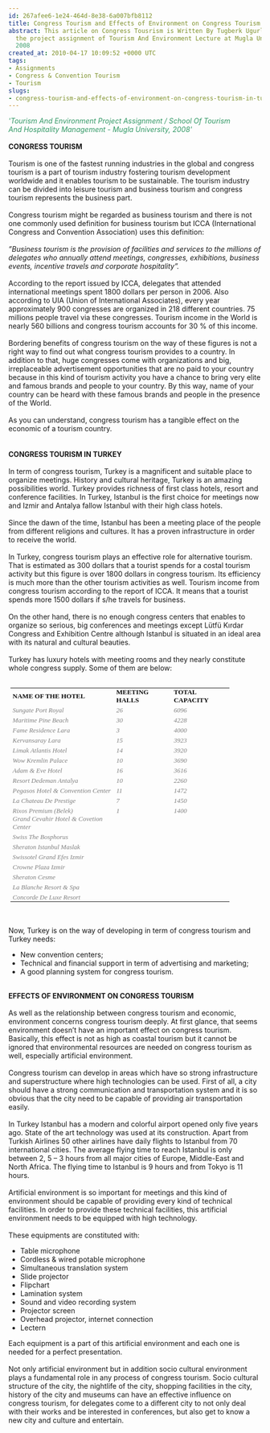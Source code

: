 ```yaml
---
id: 267afee6-1e24-464d-8e38-6a007bfb8112
title: Congress Tourism and Effects of Environment on Congress Tourism in Turkey
abstract: This article on Congress Tousrism is Written By Tugberk Ugurlu In 2008 for
  the project assignment of Tourism And Environment Lecture at Mugla University In
  2008
created_at: 2010-04-17 10:09:52 +0000 UTC
tags:
- Assignments
- Congress & Convention Tourism
- Tourism
slugs:
- congress-tourism-and-effects-of-environment-on-congress-tourism-in-turkey
---
```


<p><span style="font-style: italic; color: #339966;">'Tourism And Environment Project Assignment / School Of Tourism And&nbsp;Hospitality Management - Mugla University, 2008'</span><span style="font-weight: bold;"><br /> <br /> CONGRESS TOURISM<br /> <br /> </span>Tourism is one of the fastest running industries in the global and congress tourism is a part of tourism industry fostering tourism development worldwide and it enables tourism to be sustainable. The tourism industry can be divided into leisure tourism and business tourism and congress tourism represents the business part.<br /> <br /> Congress tourism might be regarded as business tourism and there is not one commonly used definition for business tourism but ICCA (International Congress and Convention Association) uses this definition:<br /> <br /> <span style="font-style: italic;">&rdquo;Business tourism is the provision of facilities and services to the millions of delegates who annually attend meetings, congresses, exhibitions, business events, incentive travels and corporate hospitality&rdquo;.<br /> <br /> </span>According to the report issued by ICCA, delegates that attended international meetings spent 1800 dollars per person in 2006. Also according to UIA (Union of International Associates), every year approximately 900 congresses are organized in 218 different countries. 75 millions people travel via these congresses. Tourism income in the World is nearly 560 billions and congress tourism accounts for 30 % of this income.<br /> <br /> Bordering benefits of congress tourism on the way of these figures is not a right way to find out what congress tourism provides to a country. In addition to that, huge congresses come with organizations and big, irreplaceable advertisement opportunities that are no paid to your country because in this kind of tourism activity you have a chance to bring very elite and famous brands and people to your country. By this way, name of your country can be heard with these famous brands and people in the presence of the World.<br /> <br /> As you can understand, congress tourism has a tangible effect on the economic of a tourism country.<br /> <br /> <br /> <span style="font-weight: bold;">CONGRESS TOURISM IN TURKEY<br /> <br /> </span>In term of congress tourism, Turkey is a magnificent and suitable place to organize meetings. History and cultural heritage, Turkey is an amazing possibilities world. Turkey provides richness of first class hotels, resort and conference facilities. In Turkey, Istanbul is the first choice for meetings now and Izmir and Antalya fallow Istanbul with their high class hotels.<br /> <br /> Since the dawn of the time, Istanbul has been a meeting place of the people from different religions and cultures. It has a proven infrastructure in order to receive the world.<br /> <br /> In Turkey, congress tourism plays an effective role for alternative tourism. That is estimated as 300 dollars that a tourist spends for a costal tourism activity but this figure is over 1800 dollars in congress tourism. Its efficiency is much more than the other tourism activities as well. Tourism income from congress tourism according to the report of ICCA. It means that a tourist spends more 1500 dollars if s/he travels for business.<br /> <br /> On the other hand, there is no enough congress centers that enables to organize so serious, big conferences and meetings except L&uuml;tf&uuml; Kırdar Congress and Exhibition Centre although Istanbul is situated in an ideal area with its natural and cultural beauties.<br /> <br /> Turkey has luxury hotels with meeting rooms and they nearly constitute whole congress supply. Some of them are below:<br /> <br /></p>
<div>
<table class="MsoNormalTable" style="margin: auto auto auto 2.75pt; width: 327pt; border-collapse: collapse;" border="0" cellspacing="0" cellpadding="0" width="436">
<tbody>
<tr style="height: 15pt;">
<td style="padding-top: 0cm; padding-right: 3.5pt; padding-bottom: 0cm; padding-left: 3.5pt; width: 161pt; height: 15pt; background-color: transparent;">
<p class="MsoNormal" style="line-height: normal; margin-top: 0cm; margin-right: 0cm; margin-bottom: 0pt; margin-left: 0cm; text-align: left;"><strong><span style="color: #0d0d0d; font-size: 10pt;" lang="TR"><span style="font-family: Calibri;">NAME OF THE HOTEL</span></span></strong></p>
</td>
<td style="padding: 0cm 3.5pt; background-color: transparent; width: 83pt; height: 15pt; border: 1pt 1pt 1pt medium solid solid solid none windowtext windowtext windowtext #f0f0f0;" width="111">
<p class="MsoNormal" style="line-height: normal; margin-top: 0cm; margin-right: 0cm; margin-bottom: 0pt; margin-left: 0cm; text-align: left;"><strong><span style="color: #0d0d0d; font-size: 10pt;" lang="TR"><span style="font-family: Calibri;">MEETING HALLS</span></span></strong></p>
</td>
<td style="padding: 0cm 3.5pt; background-color: transparent; width: 83pt; height: 15pt; border: 1pt 1pt 1pt medium solid solid solid none windowtext windowtext windowtext #f0f0f0;" width="111">
<p class="MsoNormal" style="line-height: normal; margin-top: 0cm; margin-right: 0cm; margin-bottom: 0pt; margin-left: 0cm; text-align: left;"><strong><span style="color: #0d0d0d; font-size: 10pt;" lang="TR"><span style="font-family: Calibri;">TOTAL CAPACITY</span></span></strong></p>
</td>
</tr>
<tr style="height: 15pt;">
<td style="padding: 0cm 3.5pt; background-color: transparent; width: 161pt; height: 15pt; border: medium 1pt 1pt none solid solid #f0f0f0 windowtext windowtext;" width="215" valign="bottom">
<p class="MsoNormal" style="line-height: normal; margin: 0cm 0cm 0pt;"><em><span style="color: #7f7f7f;" lang="TR"><span style="font-size: small;"><span style="font-family: Calibri;">Sungate Port Royal</span></span></span></em></p>
</td>
<td style="padding: 0cm 3.5pt; background-color: transparent; width: 83pt; height: 15pt; border: medium 1pt 1pt medium none solid solid none #f0f0f0 windowtext windowtext #f0f0f0;" width="111" valign="bottom">
<p class="MsoNormal" style="line-height: normal; margin: 0cm 0cm 0pt;"><em><span style="color: #7f7f7f;" lang="TR"><span style="font-size: small;"><span style="font-family: Calibri;">26</span></span></span></em></p>
</td>
<td style="padding: 0cm 3.5pt; background-color: transparent; width: 83pt; height: 15pt; border: medium 1pt 1pt medium none solid solid none #f0f0f0 windowtext windowtext #f0f0f0;" width="111" valign="bottom">
<p class="MsoNormal" style="line-height: normal; margin: 0cm 0cm 0pt;"><em><span style="color: #7f7f7f;" lang="TR"><span style="font-size: small;"><span style="font-family: Calibri;">6096</span></span></span></em></p>
</td>
</tr>
<tr style="height: 15pt;">
<td style="padding: 0cm 3.5pt; background-color: transparent; width: 161pt; height: 15pt; border: medium 1pt 1pt none solid solid #f0f0f0 windowtext windowtext;" width="215" valign="bottom">
<p class="MsoNormal" style="line-height: normal; margin: 0cm 0cm 0pt;"><em><span style="color: #7f7f7f;" lang="TR"><span style="font-size: small;"><span style="font-family: Calibri;">Maritime Pine Beach</span></span></span></em></p>
</td>
<td style="padding: 0cm 3.5pt; background-color: transparent; width: 83pt; height: 15pt; border: medium 1pt 1pt medium none solid solid none #f0f0f0 windowtext windowtext #f0f0f0;" width="111" valign="bottom">
<p class="MsoNormal" style="line-height: normal; margin: 0cm 0cm 0pt;"><em><span style="color: #7f7f7f;" lang="TR"><span style="font-size: small;"><span style="font-family: Calibri;">30</span></span></span></em></p>
</td>
<td style="padding: 0cm 3.5pt; background-color: transparent; width: 83pt; height: 15pt; border: medium 1pt 1pt medium none solid solid none #f0f0f0 windowtext windowtext #f0f0f0;" width="111" valign="bottom">
<p class="MsoNormal" style="line-height: normal; margin: 0cm 0cm 0pt;"><em><span style="color: #7f7f7f;" lang="TR"><span style="font-size: small;"><span style="font-family: Calibri;">4228</span></span></span></em></p>
</td>
</tr>
<tr style="height: 15pt;">
<td style="padding: 0cm 3.5pt; background-color: transparent; width: 161pt; height: 15pt; border: medium 1pt 1pt none solid solid #f0f0f0 windowtext windowtext;" width="215" valign="bottom">
<p class="MsoNormal" style="line-height: normal; margin: 0cm 0cm 0pt;"><em><span style="color: #7f7f7f;" lang="TR"><span style="font-size: small;"><span style="font-family: Calibri;">Fame Residence Lara</span></span></span></em></p>
</td>
<td style="padding: 0cm 3.5pt; background-color: transparent; width: 83pt; height: 15pt; border: medium 1pt 1pt medium none solid solid none #f0f0f0 windowtext windowtext #f0f0f0;" width="111" valign="bottom">
<p class="MsoNormal" style="line-height: normal; margin: 0cm 0cm 0pt;"><em><span style="color: #7f7f7f;" lang="TR"><span style="font-size: small;"><span style="font-family: Calibri;">3</span></span></span></em></p>
</td>
<td style="padding: 0cm 3.5pt; background-color: transparent; width: 83pt; height: 15pt; border: medium 1pt 1pt medium none solid solid none #f0f0f0 windowtext windowtext #f0f0f0;" width="111" valign="bottom">
<p class="MsoNormal" style="line-height: normal; margin: 0cm 0cm 0pt;"><em><span style="color: #7f7f7f;" lang="TR"><span style="font-size: small;"><span style="font-family: Calibri;">4000</span></span></span></em></p>
</td>
</tr>
<tr style="height: 15pt;">
<td style="padding: 0cm 3.5pt; background-color: transparent; width: 161pt; height: 15pt; border: medium 1pt 1pt none solid solid #f0f0f0 windowtext windowtext;" width="215" valign="bottom">
<p class="MsoNormal" style="line-height: normal; margin: 0cm 0cm 0pt;"><em><span style="color: #7f7f7f;" lang="TR"><span style="font-size: small;"><span style="font-family: Calibri;">Kervansaray Lara</span></span></span></em></p>
</td>
<td style="padding: 0cm 3.5pt; background-color: transparent; width: 83pt; height: 15pt; border: medium 1pt 1pt medium none solid solid none #f0f0f0 windowtext windowtext #f0f0f0;" width="111" valign="bottom">
<p class="MsoNormal" style="line-height: normal; margin: 0cm 0cm 0pt;"><em><span style="color: #7f7f7f;" lang="TR"><span style="font-size: small;"><span style="font-family: Calibri;">15</span></span></span></em></p>
</td>
<td style="padding: 0cm 3.5pt; background-color: transparent; width: 83pt; height: 15pt; border: medium 1pt 1pt medium none solid solid none #f0f0f0 windowtext windowtext #f0f0f0;" width="111" valign="bottom">
<p class="MsoNormal" style="line-height: normal; margin: 0cm 0cm 0pt;"><em><span style="color: #7f7f7f;" lang="TR"><span style="font-size: small;"><span style="font-family: Calibri;">3923</span></span></span></em></p>
</td>
</tr>
<tr style="height: 15pt;">
<td style="padding: 0cm 3.5pt; background-color: transparent; width: 161pt; height: 15pt; border: medium 1pt 1pt none solid solid #f0f0f0 windowtext windowtext;" width="215" valign="bottom">
<p class="MsoNormal" style="line-height: normal; margin: 0cm 0cm 0pt;"><em><span style="color: #7f7f7f;" lang="TR"><span style="font-size: small;"><span style="font-family: Calibri;">Limak Atlantis Hotel</span></span></span></em></p>
</td>
<td style="padding: 0cm 3.5pt; background-color: transparent; width: 83pt; height: 15pt; border: medium 1pt 1pt medium none solid solid none #f0f0f0 windowtext windowtext #f0f0f0;" width="111" valign="bottom">
<p class="MsoNormal" style="line-height: normal; margin: 0cm 0cm 0pt;"><em><span style="color: #7f7f7f;" lang="TR"><span style="font-size: small;"><span style="font-family: Calibri;">14</span></span></span></em></p>
</td>
<td style="padding: 0cm 3.5pt; background-color: transparent; width: 83pt; height: 15pt; border: medium 1pt 1pt medium none solid solid none #f0f0f0 windowtext windowtext #f0f0f0;" width="111" valign="bottom">
<p class="MsoNormal" style="line-height: normal; margin: 0cm 0cm 0pt;"><em><span style="color: #7f7f7f;" lang="TR"><span style="font-size: small;"><span style="font-family: Calibri;">3920</span></span></span></em></p>
</td>
</tr>
<tr style="height: 15pt;">
<td style="padding: 0cm 3.5pt; background-color: transparent; width: 161pt; height: 15pt; border: medium 1pt 1pt none solid solid #f0f0f0 windowtext windowtext;" width="215" valign="bottom">
<p class="MsoNormal" style="line-height: normal; margin: 0cm 0cm 0pt;"><em><span style="color: #7f7f7f;" lang="TR"><span style="font-size: small;"><span style="font-family: Calibri;">Wow Kremlin Palace</span></span></span></em></p>
</td>
<td style="padding: 0cm 3.5pt; background-color: transparent; width: 83pt; height: 15pt; border: medium 1pt 1pt medium none solid solid none #f0f0f0 windowtext windowtext #f0f0f0;" width="111" valign="bottom">
<p class="MsoNormal" style="line-height: normal; margin: 0cm 0cm 0pt;"><em><span style="color: #7f7f7f;" lang="TR"><span style="font-size: small;"><span style="font-family: Calibri;">10</span></span></span></em></p>
</td>
<td style="padding: 0cm 3.5pt; background-color: transparent; width: 83pt; height: 15pt; border: medium 1pt 1pt medium none solid solid none #f0f0f0 windowtext windowtext #f0f0f0;" width="111" valign="bottom">
<p class="MsoNormal" style="line-height: normal; margin: 0cm 0cm 0pt;"><em><span style="color: #7f7f7f;" lang="TR"><span style="font-size: small;"><span style="font-family: Calibri;">3690</span></span></span></em></p>
</td>
</tr>
<tr style="height: 15pt;">
<td style="padding: 0cm 3.5pt; background-color: transparent; width: 161pt; height: 15pt; border: medium 1pt 1pt none solid solid #f0f0f0 windowtext windowtext;" width="215" valign="bottom">
<p class="MsoNormal" style="line-height: normal; margin: 0cm 0cm 0pt;"><em><span style="color: #7f7f7f;" lang="TR"><span style="font-size: small;"><span style="font-family: Calibri;">Adam &amp; Eve Hotel</span></span></span></em></p>
</td>
<td style="padding: 0cm 3.5pt; background-color: transparent; width: 83pt; height: 15pt; border: medium 1pt 1pt medium none solid solid none #f0f0f0 windowtext windowtext #f0f0f0;" width="111" valign="bottom">
<p class="MsoNormal" style="line-height: normal; margin: 0cm 0cm 0pt;"><em><span style="color: #7f7f7f;" lang="TR"><span style="font-size: small;"><span style="font-family: Calibri;">16</span></span></span></em></p>
</td>
<td style="padding: 0cm 3.5pt; background-color: transparent; width: 83pt; height: 15pt; border: medium 1pt 1pt medium none solid solid none #f0f0f0 windowtext windowtext #f0f0f0;" width="111" valign="bottom">
<p class="MsoNormal" style="line-height: normal; margin: 0cm 0cm 0pt;"><em><span style="color: #7f7f7f;" lang="TR"><span style="font-size: small;"><span style="font-family: Calibri;">3616</span></span></span></em></p>
</td>
</tr>
<tr style="height: 15pt;">
<td style="padding: 0cm 3.5pt; background-color: transparent; width: 161pt; height: 15pt; border: medium 1pt 1pt none solid solid #f0f0f0 windowtext windowtext;" width="215" valign="bottom">
<p class="MsoNormal" style="line-height: normal; margin: 0cm 0cm 0pt;"><em><span style="color: #7f7f7f;" lang="TR"><span style="font-size: small;"><span style="font-family: Calibri;">Resort Dedeman Antalya</span></span></span></em></p>
</td>
<td style="padding: 0cm 3.5pt; background-color: transparent; width: 83pt; height: 15pt; border: medium 1pt 1pt medium none solid solid none #f0f0f0 windowtext windowtext #f0f0f0;" width="111" valign="bottom">
<p class="MsoNormal" style="line-height: normal; margin: 0cm 0cm 0pt;"><em><span style="color: #7f7f7f;" lang="TR"><span style="font-size: small;"><span style="font-family: Calibri;">10</span></span></span></em></p>
</td>
<td style="padding: 0cm 3.5pt; background-color: transparent; width: 83pt; height: 15pt; border: medium 1pt 1pt medium none solid solid none #f0f0f0 windowtext windowtext #f0f0f0;" width="111" valign="bottom">
<p class="MsoNormal" style="line-height: normal; margin: 0cm 0cm 0pt;"><em><span style="color: #7f7f7f;" lang="TR"><span style="font-size: small;"><span style="font-family: Calibri;">2260</span></span></span></em></p>
</td>
</tr>
<tr style="height: 15pt;">
<td style="padding: 0cm 3.5pt; background-color: transparent; width: 161pt; height: 15pt; border: medium 1pt 1pt none solid solid #f0f0f0 windowtext windowtext;" width="215" valign="bottom">
<p class="MsoNormal" style="line-height: normal; margin: 0cm 0cm 0pt;"><em><span style="color: #7f7f7f; font-size: 10pt;" lang="TR"><span style="font-family: Calibri;">Pegasos Hotel &amp; Convention Center</span></span></em></p>
</td>
<td style="padding: 0cm 3.5pt; background-color: transparent; width: 83pt; height: 15pt; border: medium 1pt 1pt medium none solid solid none #f0f0f0 windowtext windowtext #f0f0f0;" width="111" valign="bottom">
<p class="MsoNormal" style="line-height: normal; margin: 0cm 0cm 0pt;"><em><span style="color: #7f7f7f;" lang="TR"><span style="font-size: small;"><span style="font-family: Calibri;">11</span></span></span></em></p>
</td>
<td style="padding: 0cm 3.5pt; background-color: transparent; width: 83pt; height: 15pt; border: medium 1pt 1pt medium none solid solid none #f0f0f0 windowtext windowtext #f0f0f0;" width="111" valign="bottom">
<p class="MsoNormal" style="line-height: normal; margin: 0cm 0cm 0pt;"><em><span style="color: #7f7f7f;" lang="TR"><span style="font-size: small;"><span style="font-family: Calibri;">1472</span></span></span></em></p>
</td>
</tr>
<tr style="height: 15pt;">
<td style="padding: 0cm 3.5pt; background-color: transparent; width: 161pt; height: 15pt; border: medium 1pt 1pt none solid solid #f0f0f0 windowtext windowtext;" width="215" valign="bottom">
<p class="MsoNormal" style="line-height: normal; margin: 0cm 0cm 0pt;"><span style="font-size: small;"><span style="font-family: Calibri;"><em><span style="color: #7f7f7f;" lang="TR">La Chateau De</span></em><em><span style="color: #7f7f7f;" lang="TR"> Prestige</span></em></span></span></p>
</td>
<td style="padding: 0cm 3.5pt; background-color: transparent; width: 83pt; height: 15pt; border: medium 1pt 1pt medium none solid solid none #f0f0f0 windowtext windowtext #f0f0f0;" width="111" valign="bottom">
<p class="MsoNormal" style="line-height: normal; margin: 0cm 0cm 0pt;"><em><span style="color: #7f7f7f;" lang="TR"><span style="font-size: small;"><span style="font-family: Calibri;">7</span></span></span></em></p>
</td>
<td style="padding: 0cm 3.5pt; background-color: transparent; width: 83pt; height: 15pt; border: medium 1pt 1pt medium none solid solid none #f0f0f0 windowtext windowtext #f0f0f0;" width="111" valign="bottom">
<p class="MsoNormal" style="line-height: normal; margin: 0cm 0cm 0pt;"><em><span style="color: #7f7f7f;" lang="TR"><span style="font-size: small;"><span style="font-family: Calibri;">1450</span></span></span></em></p>
</td>
</tr>
<tr style="height: 15pt;">
<td style="padding: 0cm 3.5pt; background-color: transparent; width: 161pt; height: 15pt; border: medium 1pt 1pt none solid solid #f0f0f0 windowtext windowtext;" width="215" valign="bottom">
<p class="MsoNormal" style="line-height: normal; margin: 0cm 0cm 0pt;"><em><span style="color: #7f7f7f;" lang="TR"><span style="font-size: small;"><span style="font-family: Calibri;">Rixos Premium (Belek)</span></span></span></em></p>
</td>
<td style="padding: 0cm 3.5pt; background-color: transparent; width: 83pt; height: 15pt; border: medium 1pt 1pt medium none solid solid none #f0f0f0 windowtext windowtext #f0f0f0;" width="111" valign="bottom">
<p class="MsoNormal" style="line-height: normal; margin: 0cm 0cm 0pt;"><em><span style="color: #7f7f7f;" lang="TR"><span style="font-size: small;"><span style="font-family: Calibri;">1</span></span></span></em></p>
</td>
<td style="padding: 0cm 3.5pt; background-color: transparent; width: 83pt; height: 15pt; border: medium 1pt 1pt medium none solid solid none #f0f0f0 windowtext windowtext #f0f0f0;" width="111" valign="bottom">
<p class="MsoNormal" style="line-height: normal; margin: 0cm 0cm 0pt;"><em><span style="color: #7f7f7f;" lang="TR"><span style="font-size: small;"><span style="font-family: Calibri;">1400</span></span></span></em></p>
</td>
</tr>
<tr style="height: 15pt;">
<td style="padding: 0cm 3.5pt; background-color: transparent; width: 161pt; height: 15pt; border: medium 1pt 1pt none solid solid #f0f0f0 windowtext windowtext;" width="215" valign="bottom">
<p class="MsoNormal" style="line-height: normal; margin: 0cm 0cm 0pt;"><em><span style="color: #7f7f7f; font-size: 10pt;" lang="TR"><span style="font-family: Calibri;">Grand Cevahir Hotel &amp; Covetion Center </span></span></em></p>
</td>
<td style="padding: 0cm 3.5pt; background-color: transparent; width: 83pt; height: 15pt; border: medium 1pt 1pt medium none solid solid none #f0f0f0 windowtext windowtext #f0f0f0;" width="111" valign="bottom">
<p class="MsoNormal" style="line-height: normal; margin: 0cm 0cm 0pt;"><em><span style="color: #7f7f7f;" lang="TR"><span style="font-size: small;"><span style="font-family: Calibri;">&nbsp;</span></span></span></em></p>
</td>
<td style="padding: 0cm 3.5pt; background-color: transparent; width: 83pt; height: 15pt; border: medium 1pt 1pt medium none solid solid none #f0f0f0 windowtext windowtext #f0f0f0;" width="111" valign="bottom">
<p class="MsoNormal" style="line-height: normal; margin: 0cm 0cm 0pt;"><em><span style="color: #7f7f7f;" lang="TR"><span style="font-size: small;"><span style="font-family: Calibri;">&nbsp;</span></span></span></em></p>
</td>
</tr>
<tr style="height: 15pt;">
<td style="padding: 0cm 3.5pt; background-color: transparent; width: 161pt; height: 15pt; border: medium 1pt 1pt none solid solid #f0f0f0 windowtext windowtext;" width="215" valign="bottom">
<p class="MsoNormal" style="line-height: normal; margin: 0cm 0cm 0pt;"><em><span style="color: #7f7f7f;" lang="TR"><span style="font-size: small;"><span style="font-family: Calibri;">Swiss The Bosphorus </span></span></span></em></p>
</td>
<td style="padding: 0cm 3.5pt; background-color: transparent; width: 83pt; height: 15pt; border: medium 1pt 1pt medium none solid solid none #f0f0f0 windowtext windowtext #f0f0f0;" width="111" valign="bottom">
<p class="MsoNormal" style="line-height: normal; margin: 0cm 0cm 0pt;"><em><span style="color: #7f7f7f;" lang="TR"><span style="font-size: small;"><span style="font-family: Calibri;">&nbsp;</span></span></span></em></p>
</td>
<td style="padding: 0cm 3.5pt; background-color: transparent; width: 83pt; height: 15pt; border: medium 1pt 1pt medium none solid solid none #f0f0f0 windowtext windowtext #f0f0f0;" width="111" valign="bottom">
<p class="MsoNormal" style="line-height: normal; margin: 0cm 0cm 0pt;"><em><span style="color: #7f7f7f;" lang="TR"><span style="font-size: small;"><span style="font-family: Calibri;">&nbsp;</span></span></span></em></p>
</td>
</tr>
<tr style="height: 15pt;">
<td style="padding: 0cm 3.5pt; background-color: transparent; width: 161pt; height: 15pt; border: medium 1pt 1pt none solid solid #f0f0f0 windowtext windowtext;" width="215" valign="bottom">
<p class="MsoNormal" style="line-height: normal; margin: 0cm 0cm 0pt;"><em><span style="color: #7f7f7f;" lang="TR"><span style="font-size: small;"><span style="font-family: Calibri;">Sheraton Istanbul Maslak</span></span></span></em></p>
</td>
<td style="padding: 0cm 3.5pt; background-color: transparent; width: 83pt; height: 15pt; border: medium 1pt 1pt medium none solid solid none #f0f0f0 windowtext windowtext #f0f0f0;" width="111" valign="bottom">
<p class="MsoNormal" style="line-height: normal; margin: 0cm 0cm 0pt;"><em><span style="color: #7f7f7f;" lang="TR"><span style="font-size: small;"><span style="font-family: Calibri;">&nbsp;</span></span></span></em></p>
</td>
<td style="padding: 0cm 3.5pt; background-color: transparent; width: 83pt; height: 15pt; border: medium 1pt 1pt medium none solid solid none #f0f0f0 windowtext windowtext #f0f0f0;" width="111" valign="bottom">
<p class="MsoNormal" style="line-height: normal; margin: 0cm 0cm 0pt;"><em><span style="color: #7f7f7f;" lang="TR"><span style="font-size: small;"><span style="font-family: Calibri;">&nbsp;</span></span></span></em></p>
</td>
</tr>
<tr style="height: 15pt;">
<td style="padding: 0cm 3.5pt; background-color: transparent; width: 161pt; height: 15pt; border: medium 1pt 1pt none solid solid #f0f0f0 windowtext windowtext;" width="215" valign="bottom">
<p class="MsoNormal" style="line-height: normal; margin: 0cm 0cm 0pt;"><em><span style="color: #7f7f7f;" lang="TR"><span style="font-size: small;"><span style="font-family: Calibri;">Swissotel Grand Efes Izmir</span></span></span></em></p>
</td>
<td style="padding: 0cm 3.5pt; background-color: transparent; width: 83pt; height: 15pt; border: medium 1pt 1pt medium none solid solid none #f0f0f0 windowtext windowtext #f0f0f0;" width="111" valign="bottom">
<p class="MsoNormal" style="line-height: normal; margin: 0cm 0cm 0pt;"><em><span style="color: #7f7f7f;" lang="TR"><span style="font-size: small;"><span style="font-family: Calibri;">&nbsp;</span></span></span></em></p>
</td>
<td style="padding: 0cm 3.5pt; background-color: transparent; width: 83pt; height: 15pt; border: medium 1pt 1pt medium none solid solid none #f0f0f0 windowtext windowtext #f0f0f0;" width="111" valign="bottom">
<p class="MsoNormal" style="line-height: normal; margin: 0cm 0cm 0pt;"><em><span style="color: #7f7f7f;" lang="TR"><span style="font-size: small;"><span style="font-family: Calibri;">&nbsp;</span></span></span></em></p>
</td>
</tr>
<tr style="height: 15pt;">
<td style="padding: 0cm 3.5pt; background-color: transparent; width: 161pt; height: 15pt; border: medium 1pt 1pt none solid solid #f0f0f0 windowtext windowtext;" width="215" valign="bottom">
<p class="MsoNormal" style="line-height: normal; margin: 0cm 0cm 0pt;"><em><span style="color: #7f7f7f;" lang="TR"><span style="font-size: small;"><span style="font-family: Calibri;">Crowne Plaza Izmir </span></span></span></em></p>
</td>
<td style="padding: 0cm 3.5pt; background-color: transparent; width: 83pt; height: 15pt; border: medium 1pt 1pt medium none solid solid none #f0f0f0 windowtext windowtext #f0f0f0;" width="111" valign="bottom">
<p class="MsoNormal" style="line-height: normal; margin: 0cm 0cm 0pt;"><em><span style="color: #7f7f7f;" lang="TR"><span style="font-size: small;"><span style="font-family: Calibri;">&nbsp;</span></span></span></em></p>
</td>
<td style="padding: 0cm 3.5pt; background-color: transparent; width: 83pt; height: 15pt; border: medium 1pt 1pt medium none solid solid none #f0f0f0 windowtext windowtext #f0f0f0;" width="111" valign="bottom">
<p class="MsoNormal" style="line-height: normal; margin: 0cm 0cm 0pt;"><em><span style="color: #7f7f7f;" lang="TR"><span style="font-size: small;"><span style="font-family: Calibri;">&nbsp;</span></span></span></em></p>
</td>
</tr>
<tr style="height: 15pt;">
<td style="padding: 0cm 3.5pt; background-color: transparent; width: 161pt; height: 15pt; border: medium 1pt 1pt none solid solid #f0f0f0 windowtext windowtext;" width="215" valign="bottom">
<p class="MsoNormal" style="line-height: normal; margin: 0cm 0cm 0pt;"><em><span style="color: #7f7f7f;" lang="TR"><span style="font-size: small;"><span style="font-family: Calibri;">Sheraton Cesme</span></span></span></em></p>
</td>
<td style="padding: 0cm 3.5pt; background-color: transparent; width: 83pt; height: 15pt; border: medium 1pt 1pt medium none solid solid none #f0f0f0 windowtext windowtext #f0f0f0;" width="111" valign="bottom">
<p class="MsoNormal" style="line-height: normal; margin: 0cm 0cm 0pt;"><em><span style="color: #7f7f7f;" lang="TR"><span style="font-size: small;"><span style="font-family: Calibri;">&nbsp;</span></span></span></em></p>
</td>
<td style="padding: 0cm 3.5pt; background-color: transparent; width: 83pt; height: 15pt; border: medium 1pt 1pt medium none solid solid none #f0f0f0 windowtext windowtext #f0f0f0;" width="111" valign="bottom">
<p class="MsoNormal" style="line-height: normal; margin: 0cm 0cm 0pt;"><em><span style="color: #7f7f7f;" lang="TR"><span style="font-size: small;"><span style="font-family: Calibri;">&nbsp;</span></span></span></em></p>
</td>
</tr>
<tr style="height: 15pt;">
<td style="padding: 0cm 3.5pt; background-color: transparent; width: 161pt; height: 15pt; border: medium 1pt 1pt none solid solid #f0f0f0 windowtext windowtext;" width="215" valign="bottom">
<p class="MsoNormal" style="line-height: normal; margin: 0cm 0cm 0pt;"><span style="font-size: small;"><span style="font-family: Calibri;"><em><span style="color: #7f7f7f;" lang="TR">La Blanche Resort</span></em><em><span style="color: #7f7f7f;" lang="TR"> &amp; Spa</span></em></span></span></p>
</td>
<td style="padding: 0cm 3.5pt; background-color: transparent; width: 83pt; height: 15pt; border: medium 1pt 1pt medium none solid solid none #f0f0f0 windowtext windowtext #f0f0f0;" width="111" valign="bottom">
<p class="MsoNormal" style="line-height: normal; margin: 0cm 0cm 0pt;"><em><span style="color: #7f7f7f;" lang="TR"><span style="font-size: small;"><span style="font-family: Calibri;">&nbsp;</span></span></span></em></p>
</td>
<td style="padding: 0cm 3.5pt; background-color: transparent; width: 83pt; height: 15pt; border: medium 1pt 1pt medium none solid solid none #f0f0f0 windowtext windowtext #f0f0f0;" width="111" valign="bottom">
<p class="MsoNormal" style="line-height: normal; margin: 0cm 0cm 0pt;"><em><span style="color: #7f7f7f;" lang="TR"><span style="font-size: small;"><span style="font-family: Calibri;">&nbsp;</span></span></span></em></p>
</td>
</tr>
<tr style="height: 15pt;">
<td style="padding: 0cm 3.5pt; background-color: transparent; width: 161pt; height: 15pt; border: medium 1pt 1pt none solid solid #f0f0f0 windowtext windowtext;" width="215" valign="bottom">
<p class="MsoNormal" style="line-height: normal; margin: 0cm 0cm 0pt;"><em><span style="color: #7f7f7f;" lang="TR"><span style="font-size: small;"><span style="font-family: Calibri;">Concorde De Luxe Resort</span></span></span></em></p>
</td>
<td style="padding: 0cm 3.5pt; background-color: transparent; width: 83pt; height: 15pt; border: medium 1pt 1pt medium none solid solid none #f0f0f0 windowtext windowtext #f0f0f0;" width="111" valign="bottom">
<p class="MsoNormal" style="line-height: normal; margin: 0cm 0cm 0pt;"><em><span style="color: #7f7f7f;" lang="TR"><span style="font-size: small;"><span style="font-family: Calibri;">&nbsp;</span></span></span></em></p>
</td>
<td style="padding: 0cm 3.5pt; background-color: transparent; width: 83pt; height: 15pt; border: medium 1pt 1pt medium none solid solid none #f0f0f0 windowtext windowtext #f0f0f0;" width="111" valign="bottom">
<p class="MsoNormal" style="line-height: normal; margin: 0cm 0cm 0pt;"><em><span style="color: #7f7f7f;" lang="TR"><span style="font-size: small;"><span style="font-family: Calibri;">&nbsp;</span></span></span></em></p>
</td>
</tr>
</tbody>
</table>
</div>
<p><br /> <br /> Now, Turkey is on the way of developing in term of congress tourism and Turkey needs:</p>
<ul>
<li>New convention centers;</li>
<li>Technical and financial support in term of advertising and marketing;</li>
<li>A good planning system for congress tourism.</li>
</ul>
<p><br /> <span style="font-weight: bold;">EFFECTS OF ENVIRONMENT ON CONGRESS TOURISM<br /> <br /> </span>As well as the relationship between congress tourism and economic, environment concerns congress tourism deeply. At first glance, that seems environment doesn&rsquo;t have an important effect on congress tourism. Basically, this effect is not as high as coastal tourism but it cannot be ignored that environmental resources are needed on congress tourism as well, especially artificial environment.<br /> <br /> Congress tourism can develop in areas which have so strong infrastructure and superstructure where high technologies can be used. First of all, a city should have a strong communication and transportation system and it is so obvious that the city need to be capable of providing air transportation easily.<br /> <br /> In Turkey Istanbul has a modern and colorful airport opened only five years ago. State of the art technology was used at its construction. Apart from Turkish Airlines 50 other airlines have daily flights to Istanbul from 70 international cities. The average flying time to reach Istanbul is only between 2, 5 &ndash; 3 hours from all major cities of Europe, Middle-East and North Africa. The flying time to Istanbul is 9 hours and from Tokyo is 11 hours.<br /> <br /> Artificial environment is so important for meetings and this kind of environment should be capable of providing every kind of technical facilities. In order to provide these technical facilities, this artificial environment needs to be equipped with high technology.<br /> <br /> These equipments are constituted with:</p>
<ul>
<li>Table microphone</li>
<li>Cordless &amp; wired potable microphone</li>
<li>Simultaneous translation system</li>
<li>Slide projector</li>
<li>Flipchart</li>
<li>Lamination system</li>
<li>Sound and video recording system</li>
<li>Projector screen</li>
<li>Overhead projector, internet connection</li>
<li>Lectern</li>
</ul>
<p>Each equipment is a part of this artificial environment and each one is needed for a perfect presentation.<br /> <br /> Not only artificial environment but in addition socio cultural environment plays a fundamental role in any process of congress tourism. Socio cultural structure of the city, the nightlife of the city, shopping facilities in the city, history of the city and museums can have an effective influence on congress tourism, for delegates come to a different city to not only deal with their works and be interested in conferences, but also get to know a new city and culture and entertain.</p>